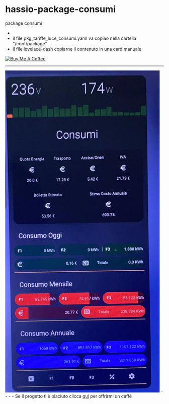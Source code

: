 # hassio-package-consumi
package consumi

-
- il file pkg_tariffe_luce_consumi.yaml va copiao nella cartella "/conf/package"
- il file lovelace-dash copiarne il contenuto in una card manuale


<a href="https://www.buymeacoffee.com/T1Pqksy" target="_blank"><img src="https://cdn.buymeacoffee.com/buttons/arial-black.png" alt="Buy Me A Coffee" style="height: 51px !important;width: 217px !important;" ></a>
_____________________________________________________________



<img src="https://github.com/riddik14/hassio-package-consumi/blob/main/image1.png">
-
-
-
- Se il progetto ti è piaciuto clicca <a href="https://www.paypal.me/DomenicoCeccarelli">qui</a> per offrirmi un caffè

